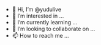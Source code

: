 - 👋 Hi, I’m @yudulive
- 👀 I’m interested in ...
- 🌱 I’m currently learning ...
- 💞️ I’m looking to collaborate on ...
- 📫 How to reach me ...

<!---
yudulive/yudulive is a ✨ special ✨ repository because its `README.md` (this file) appears on your GitHub profile.
You can click the Preview link to take a look at your changes.
--->
